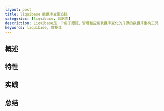 ```yaml
---
layout: post
title: liquibase 数据库变更追踪
categories: [liquibase, 数据库]
description: Liquibase是一个用于跟踪、管理和应用数据库变化的开源的数据库重构工具。它将所有数据库的变化（包括结构和数据）都保存在XML文件中，便于版本控制。
keywords: liquibase, 数据库
---
```


## 概述


## 特性


## 实践


## 总结
